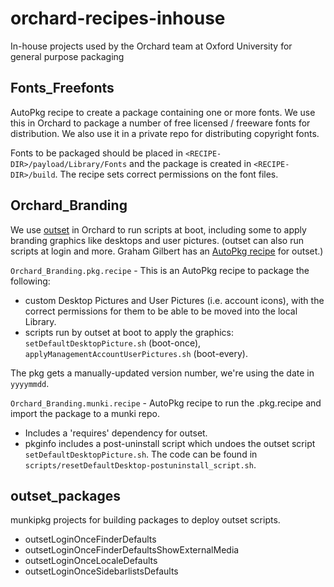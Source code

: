 # orchard-recipes-inhouse
In-house projects used by the Orchard team at Oxford University for general purpose packaging

## Fonts_Freefonts

AutoPkg recipe to create a package containing one or more fonts. We use this in Orchard to package a number of free licensed / freeware fonts for distribution. We also use it in a private repo for distributing copyright fonts.

Fonts to be packaged should be placed in `<RECIPE-DIR>/payload/Library/Fonts` and the package is created in `<RECIPE-DIR>/build`. The recipe sets correct permissions on the font files.

## Orchard_Branding

We use [outset](https://github.com/chilcote/outset) in Orchard to run scripts at boot, including some to apply branding graphics like desktops and user pictures. (outset can also run scripts at login and more. Graham Gilbert has an [AutoPkg recipe](https://github.com/grahamgilbert/autopkg-recipes/tree/master/outset) for outset.) 

`Orchard_Branding.pkg.recipe` - This is an AutoPkg recipe to package the following:
- custom Desktop Pictures and User Pictures (i.e. account icons), with the correct permissions for them to be able to be moved into the local Library. 
- scripts run by outset at boot to apply the graphics: `setDefaultDesktopPicture.sh` (boot-once), `applyManagementAccountUserPictures.sh` (boot-every). 

The pkg gets a manually-updated version number, we're using the date in `yyyymmdd`.

`Orchard_Branding.munki.recipe` - AutoPkg recipe to run the .pkg.recipe and import the package to a munki repo. 
- Includes a 'requires' dependency for outset. 
- pkginfo includes a post-uninstall script which undoes the outset script `setDefaultDesktopPicture.sh`. The code can be found in `scripts/resetDefaultDesktop-postuninstall_script.sh`.

## outset_packages

munkipkg projects for building packages to deploy outset scripts.

- outsetLoginOnceFinderDefaults
- outsetLoginOnceFinderDefaultsShowExternalMedia
- outsetLoginOnceLocaleDefaults
- outsetLoginOnceSidebarlistsDefaults
